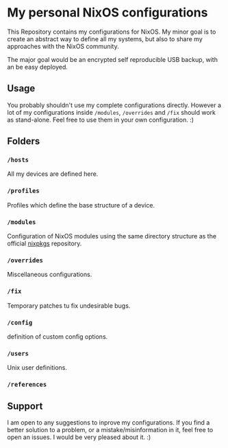 My personal NixOS configurations
================================

This Repository contains my configurations for NixOS.
My minor goal is to create an abstract way to define all my systems,
but also to share my approaches with the NixOS community.

The major goal would be an encrypted self reproducible USB backup, with an be
easy deployed.

Usage
-----

You probably shouldn't use my complete configurations directly.
However a lot of my configurations inside `/modules`, `/overrides` and `/fix` should
work as stand-alone. Feel free to use them in your own configuration. :)

Folders
-------

### `/hosts`

All my devices are defined here.

### `/profiles`

Profiles which define the base structure of a device.

### `/modules`

Configuration of NixOS modules using the same directory structure as the
official [nixpkgs](https://github.com/NixOS/nixpkgs/tree/master/nixos/modules)
repository.

### `/overrides`

Miscellaneous configurations.

### `/fix`

Temporary patches tu fix undesirable bugs.

### `/config`

definition of custom config options.

### `/users`

Unix user definitions.

### `/references`


Support
-------

I am open to any suggestions to inprove my configurations. If you find a better
solution to a problem, or a mistake/misinformation in it, feel free to open an
issues. I would be very pleased about it. :)
